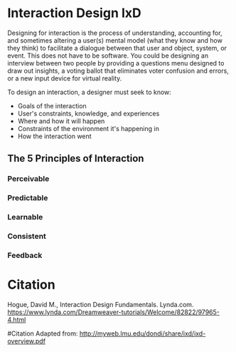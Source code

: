 # Interaction Design IxD

Designing for interaction is the process of understanding, accounting for, and sometimes altering a user(s) mental model (what they know and how they think) to facilitate a dialogue between that user and object, system, or event. This does not have to be software. You could be designing an interview between two people by providing a questions menu designed to draw out insights, a voting ballot that eliminates voter confusion and errors, or a new input device for virtual reality. 

To design an interaction, a designer must seek to know:

- Goals of the interaction
- User's constraints, knowledge, and experiences
- Where and how it will happen
- Constraints of the environment it's happening in
- How the interaction went

## The 5 Principles of Interaction

### Perceivable
### Predictable
### Learnable
### Consistent
### Feedback

# Citation
Hogue, David M., Interaction Design Fundamentals. Lynda.com. https://www.lynda.com/Dreamweaver-tutorials/Welcome/82822/97965-4.html

#Citation
Adapted from: http://myweb.lmu.edu/dondi/share/ixd/ixd-overview.pdf